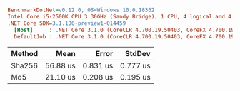 ``` ini

BenchmarkDotNet=v0.12.0, OS=Windows 10.0.18362
Intel Core i5-2500K CPU 3.30GHz (Sandy Bridge), 1 CPU, 4 logical and 4 physical cores
.NET Core SDK=3.1.100-preview1-014459
  [Host]     : .NET Core 3.1.0 (CoreCLR 4.700.19.50403, CoreFX 4.700.19.50410), X64 RyuJIT  [AttachedDebugger]
  DefaultJob : .NET Core 3.1.0 (CoreCLR 4.700.19.50403, CoreFX 4.700.19.50410), X64 RyuJIT


```
| Method |     Mean |    Error |   StdDev |
|------- |---------:|---------:|---------:|
| Sha256 | 56.88 us | 0.831 us | 0.777 us |
|    Md5 | 21.10 us | 0.208 us | 0.195 us |
